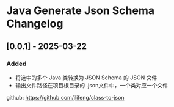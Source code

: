 <!-- Keep a Changelog guide -> https://keepachangelog.com -->

# Java Generate Json Schema Changelog


## [0.0.1] - 2025-03-22

### Added

- 将选中的多个 Java 类转换为 JSON Schema 的 JSON 文件
- 输出文件路径在项目根目录的 .json文件中，一个类对应一个文件


github: https://github.com/jlifeng/class-to-json
